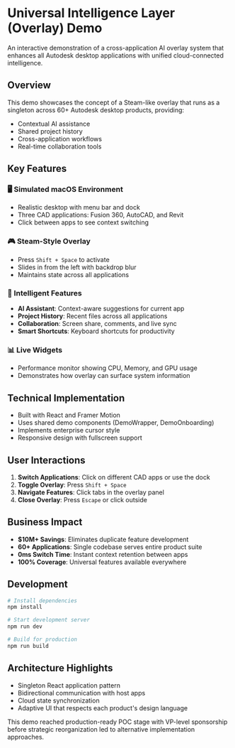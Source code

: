 # Universal Intelligence Layer (Overlay) Demo

An interactive demonstration of a cross-application AI overlay system that enhances all Autodesk desktop applications with unified cloud-connected intelligence.

## Overview

This demo showcases the concept of a Steam-like overlay that runs as a singleton across 60+ Autodesk desktop products, providing:
- Contextual AI assistance
- Shared project history
- Cross-application workflows
- Real-time collaboration tools

## Key Features

### 🖥️ Simulated macOS Environment
- Realistic desktop with menu bar and dock
- Three CAD applications: Fusion 360, AutoCAD, and Revit
- Click between apps to see context switching

### 🎮 Steam-Style Overlay
- Press `Shift + Space` to activate
- Slides in from the left with backdrop blur
- Maintains state across all applications

### 🤖 Intelligent Features
- **AI Assistant**: Context-aware suggestions for current app
- **Project History**: Recent files across all applications
- **Collaboration**: Screen share, comments, and live sync
- **Smart Shortcuts**: Keyboard shortcuts for productivity

### 📊 Live Widgets
- Performance monitor showing CPU, Memory, and GPU usage
- Demonstrates how overlay can surface system information

## Technical Implementation

- Built with React and Framer Motion
- Uses shared demo components (DemoWrapper, DemoOnboarding)
- Implements enterprise cursor style
- Responsive design with fullscreen support

## User Interactions

1. **Switch Applications**: Click on different CAD apps or use the dock
2. **Toggle Overlay**: Press `Shift + Space`
3. **Navigate Features**: Click tabs in the overlay panel
4. **Close Overlay**: Press `Escape` or click outside

## Business Impact

- **$10M+ Savings**: Eliminates duplicate feature development
- **60+ Applications**: Single codebase serves entire product suite
- **0ms Switch Time**: Instant context retention between apps
- **100% Coverage**: Universal features available everywhere

## Development

```bash
# Install dependencies
npm install

# Start development server
npm run dev

# Build for production
npm run build
```

## Architecture Highlights

- Singleton React application pattern
- Bidirectional communication with host apps
- Cloud state synchronization
- Adaptive UI that respects each product's design language

This demo reached production-ready POC stage with VP-level sponsorship before strategic reorganization led to alternative implementation approaches.